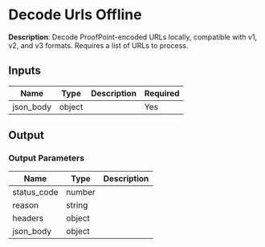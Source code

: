 # Decode Urls Offline

**Description**: Decode ProofPoint-encoded URLs locally, compatible with v1, v2, and v3 formats. Requires a list of URLs to process.

## Inputs

| Name | Type | Description | Required |
|------|------|-------------|----------|
| json_body | object |  | Yes |
## Output

### Output Parameters

| Name | Type | Description |
|------|------|-------------|
| status_code | number |  |
| reason | string |  |
| headers | object |  |
| json_body | object |  |